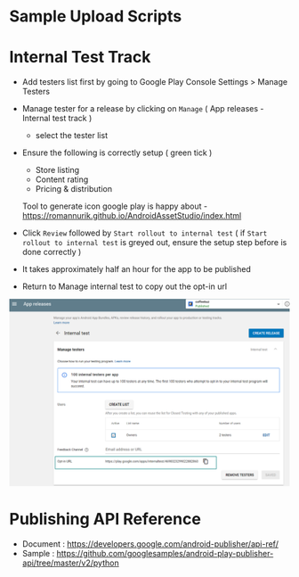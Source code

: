 # Sample Upload Scripts 


# Internal Test Track

- Add testers list first by going to Google Play Console
    Settings > Manage Testers
- Manage tester for a release by clicking on `Manage`  ( App releases - Internal test track )
    - select the tester list

- Ensure the following is correctly setup ( green tick )
    - Store listing
    - Content rating
    - Pricing & distribution

    Tool to generate icon google play is happy about -  https://romannurik.github.io/AndroidAssetStudio/index.html

- Click `Review` followed by `Start rollout to internal test`
    ( if `Start rollout to internal test` is greyed out, ensure the setup step before is done correctly )

- It takes approximately half an hour for the app to be published

- Return to Manage internal test to copy out the opt-in url 

![alt text](images/optinurl.png "Manage internal test")


# Publishing API Reference 
- Document : https://developers.google.com/android-publisher/api-ref/
- Sample : https://github.com/googlesamples/android-play-publisher-api/tree/master/v2/python